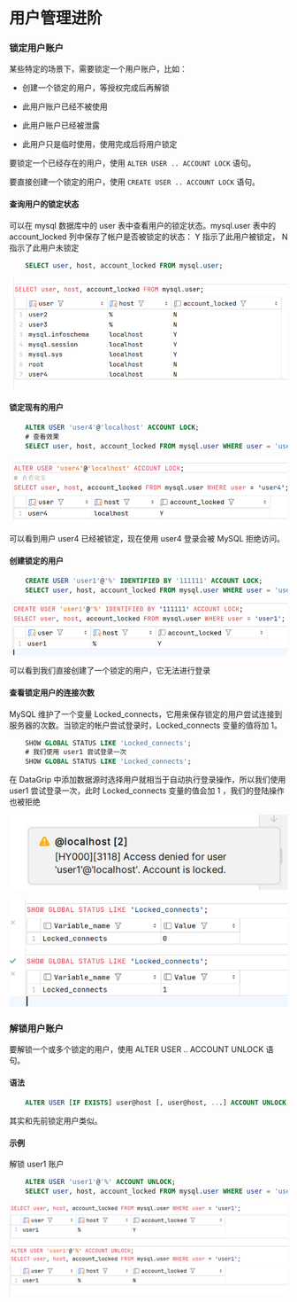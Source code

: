 # 用户管理进阶

### 锁定用户账户

某些特定的场景下，需要锁定一个用户账户，比如：

+ 创建一个锁定的用户，等授权完成后再解锁

+ 此用户账户已经不被使用

+ 此用户账户已经被泄露

+ 此用户只是临时使用，使用完成后将用户锁定

要锁定一个已经存在的用户，使用 `ALTER USER .. ACCOUNT LOCK` 语句。

要直接创建一个锁定的用户，使用 `CREATE USER .. ACCOUNT LOCK` 语句。

#### 查询用户的锁定状态

可以在 mysql 数据库中的 user 表中查看用户的锁定状态。mysql.user 表中的 account_locked 列中保存了帐户是否被锁定的状态： Y 指示了此用户被锁定， N 指示了此用户未锁定

```sql
    SELECT user, host, account_locked FROM mysql.user;
```

![](./img/5-2-1.png)

#### 锁定现有的用户

```sql
    ALTER USER 'user4'@'localhost' ACCOUNT LOCK;
    # 查看效果
    SELECT user, host, account_locked FROM mysql.user WHERE user = 'user4';
```

![](./img/5-2-2.png)

可以看到用户 user4 已经被锁定，现在使用 user4 登录会被 MySQL 拒绝访问。

#### 创建锁定的用户

```sql
    CREATE USER 'user1'@'%' IDENTIFIED BY '111111' ACCOUNT LOCK;
    SELECT user, host, account_locked FROM mysql.user WHERE user = 'user1';
```

![](./img/5-2-3.png)

可以看到我们直接创建了一个锁定的用户，它无法进行登录

#### 查看锁定用户的连接次数

MySQL 维护了一个变量 Locked_connects，它用来保存锁定的用户尝试连接到服务器的次数。当锁定的帐户尝试登录时，Locked_connects 变量的值将加 1。

```sql
    SHOW GLOBAL STATUS LIKE 'Locked_connects';
    # 我们使用 user1 尝试登录一次
    SHOW GLOBAL STATUS LIKE 'Locked_connects';
```

在 DataGrip 中添加数据源时选择用户就相当于自动执行登录操作，所以我们使用 user1 尝试登录一次，此时 Locked_connects 变量的值会加 1 ，我们的登陆操作也被拒绝

![](./img/5-2-4.png)

![](./img/5-2-5.png)

### 解锁用户账户

要解锁一个或多个锁定的用户，使用 ALTER USER .. ACCOUNT UNLOCK 语句。

#### 语法

```sql
    ALTER USER [IF EXISTS] user@host [, user@host, ...] ACCOUNT UNLOCK;
```

其实和先前锁定用户类似。

#### 示例

解锁 user1 账户

```sql
    ALTER USER 'user1'@'%' ACCOUNT UNLOCK;
    SELECT user, host, account_locked FROM mysql.user WHERE user = 'user1';
```

![](./img/5-2-6.png)